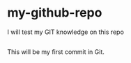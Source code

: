 # my-github-repo
I will test my GIT knowledge on this repo

##
This will be my first commit in Git.
